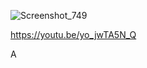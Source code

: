 ![Screenshot_749](https://user-images.githubusercontent.com/81780510/170499109-b9a4c05e-0fac-40fa-82fc-80333cb90cca.png)

https://youtu.be/yo_jwTA5N_Q

A
